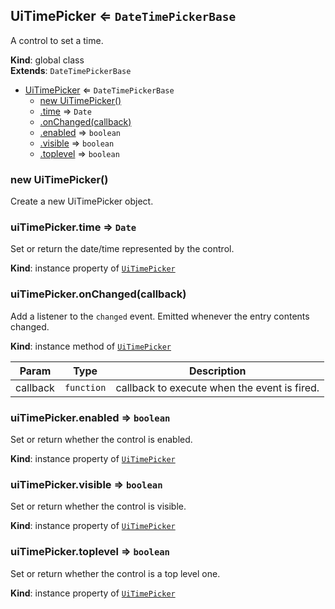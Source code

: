 
<a id="uitimepicker"></a>
## UiTimePicker ⇐ <code>DateTimePickerBase</code>
A control to set a time.

**Kind**: global class  
**Extends**: <code>DateTimePickerBase</code>  

* [UiTimePicker](#UiTimePicker) ⇐ <code>DateTimePickerBase</code>
    * [new UiTimePicker()](#new_UiTimePicker_new)
    * [.time](#UiTimePicker_time) ⇒ <code>Date</code>
    * [.onChanged(callback)](#UiTimePicker_onChanged)
    * [.enabled](#UiTimePicker_enabled) ⇒ <code>boolean</code>
    * [.visible](#UiTimePicker_visible) ⇒ <code>boolean</code>
    * [.toplevel](#UiTimePicker_toplevel) ⇒ <code>boolean</code>


<a id="new_uitimepicker_new"></a>
### new UiTimePicker()
Create a new UiTimePicker object.


<a id="uitimepicker_time"></a>
### uiTimePicker.time ⇒ <code>Date</code>
Set or return the date/time represented by the control.

**Kind**: instance property of [<code>UiTimePicker</code>](#UiTimePicker)  

<a id="uitimepicker_onchanged"></a>
### uiTimePicker.onChanged(callback)
Add a listener to the `changed` event. Emitted whenever the entry contents
changed.

**Kind**: instance method of [<code>UiTimePicker</code>](#UiTimePicker)  

| Param | Type | Description |
| --- | --- | --- |
| callback | <code>function</code> | callback to execute when the event is fired. |


<a id="uitimepicker_enabled"></a>
### uiTimePicker.enabled ⇒ <code>boolean</code>
Set or return whether the control is enabled.

**Kind**: instance property of [<code>UiTimePicker</code>](#UiTimePicker)  

<a id="uitimepicker_visible"></a>
### uiTimePicker.visible ⇒ <code>boolean</code>
Set or return whether the control is visible.

**Kind**: instance property of [<code>UiTimePicker</code>](#UiTimePicker)  

<a id="uitimepicker_toplevel"></a>
### uiTimePicker.toplevel ⇒ <code>boolean</code>
Set or return whether the control is a top level one.

**Kind**: instance property of [<code>UiTimePicker</code>](#UiTimePicker)  
